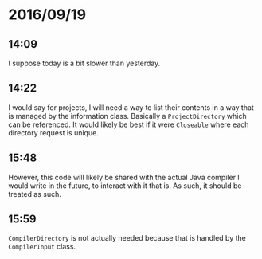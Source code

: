 # 2016/09/19

## 14:09

I suppose today is a bit slower than yesterday.

## 14:22

I would say for projects, I will need a way to list their contents in a way
that is managed by the information class. Basically a `ProjectDirectory` which
can be referenced. It would likely be best if it were `Closeable` where each
directory request is unique.

## 15:48

However, this code will likely be shared with the actual Java compiler I would
write in the future, to interact with it that is. As such, it should be treated
as such.

## 15:59

`CompilerDirectory` is not actually needed because that is handled by the
`CompilerInput` class.

